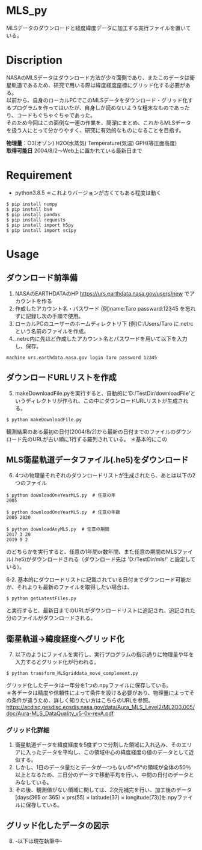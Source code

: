 # MLS_py
MLSデータのダウンロードと経度緯度データに加工する実行ファイルを置いている。

# Discription
NASAのMLSデータはダウンロード方法が少々面倒であり、またこのデータは衛星軌道であるため、研究で用いる際は緯度経度座標にグリッド化する必要がある。  
以前から、自身のローカルPCでこのMLSデータをダウンロード・グリッド化するプログラムを作ってはいたが、自身しか読めないような粗末なものであったり、コードもぐちゃぐちゃであった。  
そのため今回はこの面倒な一連の作業を、簡潔にまとめ、これからMLSデータを扱う人にとって分かりやすく、研究に有効的なものになることを目指す。  

**物理量**：O3(オゾン) H2O(水蒸気) Temperature(気温) GPH(等圧面高度)  
**取得可能日** 2004/8/2～Web上に置かれている最新日まで

# Requirement
- python3.8.5
＊これよりバージョンが古くてもある程度は動く
```
$ pip install numpy
$ pip install bs4
$ pip install pandas
$ pip install requests
$ pip install import h5py
$ pip install import scipy
```

# Usage
## ダウンロード前準備
1. NASAのEARTHDATAのHP https://urs.earthdata.nasa.gov/users/new でアカウントを作る
2. 作成したアカウント名・パスワード (例)name:Taro passward:12345 を忘れずに記録し次の手順で使用。
3. ローカルPCのユーザーのホームディレクトリ下 (例)C:/Users/Taro に.netrc という名前のファイルを作成。
4. .netrc内に先ほど作成したアカウント名とパスワードを用いて以下を入力し、保存。
```
machine urs.earthdata.nasa.gov login Taro password 12345
```

## ダウンロードURLリストを作成
5. makeDownloadFile.pyを実行すると、自動的に'D:/TestDir/downloadFile'というディレクトリが作られ、この中にダウンロードURLリストが生成される。
```
$ python makeDownloadFile.py
```
観測結果のある最初の日付(2004/8/2)から最新の日付までのファイルのダウンロード先のURLが古い順に1行ずる羅列されている。
＊基本的にこの

## MLS衛星軌道データファイル(.he5)をダウンロード
6. 4つの物理量それぞれのダウンロードリストが生成されたら、あとは以下の2つのファイル  
```
$ python downloadOneYearMLS.py  # 任意の年 
2005

$ python downloadOneYearMLS.py  # 任意の年数  
2005 2020

$ python downloadAnyMLS.py  # 任意の期間
2017 3 20
2019 9 2
```
のどちらかを実行すると、任意の1年間or数年間、また任意の期間のMLSファイル(.he5)がダウンロードされる（ダウンロード先は 'D:/TestDir/mls/' と設定している）。

6‐2. 基本的にダウロードリストに記載されている日付までダウンロード可能だか、それよりも最新のファイルを取得したい場合は、
```
$ python getLatestFiles.py
```
と実行すると、最新日までのURLがダウンロードリストに追記され、追記された分のファイルがダウンロードされる。

## 衛星軌道→緯度経度へグリッド化
7. 以下のようにファイルを実行し、実行プログラムの指示通りに物理量や年を入力するとグリッド化が行われる。
```
$ python transform_MLSgriddata_move_complement.py 
```
グリッド化したデータは一年分を1つの.npyファイルに保存している。  
＊各データは精度や信頼性によって条件を設ける必要があり、物理量によってその条件が違うため、詳しく知りたい方はこちらのURLを参照。  
<https://acdisc.gesdisc.eosdis.nasa.gov/data/Aura_MLS_Level2/ML2O3.005/doc/Aura-MLS_DataQuality_v5-0x-revA.pdf>

### グリッド化詳細
1. 衛星軌道データを緯度経度を5度ずつで分割した領域に入れ込み、そのエリアに入ったデータを平均し、この領域中心の緯度経度の値のデータとして近似する。
2. しかし、1日のデータ量だとデータが一つもない5°×5°の領域が全体の50％以上となるため、三日分のデータで移動平均を行い、中間の日付のデータとみなしている。
3. その後、観測値がない領域に関しては、2次元補完を行い、加工後のデータ[days(365 or 365) × prs(55) × latitude(37) × longitude(73)]を.npyファイルに保存している。

## グリッド化したデータの図示
8. -以下は現在執筆中-
